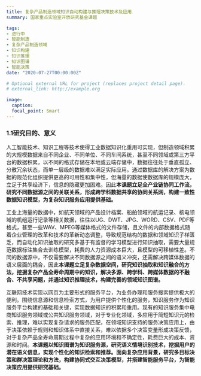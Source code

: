 ```yaml
---
title: 复杂产品制造领域知识自动构建与推理决策技术及应用
summary: 国家重点实验室开放研究基金课题

tags:
- 进行中
- 智能制造
- 复杂产品制造领域
- 知识构建
- 知识推理
- 知识图谱
- 智能决策
date: "2020-07-27T00:00:00Z"

# Optional external URL for project (replaces project detail page).
# external_link: http://example.org

image:
  caption: 
  focal_point: Smart
---
```

### 1.1研究目的、意义

人工智能技术、知识工程等技术使得工业数据知识化重用可实现，但制造领域积累的大规模数据来自不同企业、不同单位、不同车间系统，甚至不同领域或第三方平台的数据积累，以不同的格式存储在本地或云端存储中，数据往往处于垂直孤立、分散冗余状态，而单一层级的数据难以满足实际应用。通过数据库的解决方案为数据的规范化组织提供更高的可用性和集中性，但海量的数据使数据库的规模庞大，立足于共享经济下，信息的隐藏更加困难。因此**本课题立足全产业链协同工作流，研究不同数据源之间的关联关系，形成跨学科数据共享的协同关系网，构建一致性数据知识模型，为复杂知识服务应用提供基础。**

工业上海量的数据中，如航天领域的产品设计档案、船舶领域的航运记录、核电领域的机组运行记录等相关数据，往往以UG、DWT、JPG、WORD、CSV、PDF等格式，甚至一些WAV、MPEG等媒体格式的文件存储，且文件的内部数据格式随着企业管理的改革和技术的革新动态调整，导致规范结构的数据和领域知识子样匮乏，而自动化知识抽取的研究多基于有监督的学习模型进行知识抽取，需要大量规范数据标注集合去训练模型，耗费的人力资源成本巨大，且模型的可移植性差。不同的数据源中，不仅需要解决不同数据源之间的语义冲突，还需解决跨媒体数据的语义层面的耦合，因此**本课题立足复杂数据空间，研究知识抽取和知识融合的方法，挖掘复杂产品全寿命周期中的知识，解决多源、跨学科、跨媒体数据的不融合、不共享问题，并通过知识推理技术，构建完善的领域知识图谱。**

互联网技术实现以网页为主要形式的服务平台，为业务办理和服务搜索提供极大的便利。围绕信息源和信息检索方式，为用户提供个性化的服务，知识服务作为知识服务平台构建的基础和关键，实现数据知识的积累和重用。现有的知识服务集中电商知识服务领域或公共知识服务领域，对于专业化领域，多应用于简短知识元的检索、推理，难以实现复杂请求的服务匹配，在领域知识支持的服务决策应用上，由于决策依赖于规则和知识体系中直接关系，难以依据多个决策变量形成决策反馈，对于复杂产品全寿命周期过程中复杂的应用环境和不确定性，耗费巨大的成本、资源和时间。**本课题以知识图谱为知识服务源，研究语义情境识别技术，挖掘用户的潜在语义信息，实现个性化的知识检索和推荐。面向复杂应用背景，研究多目标决策和群决策理论和方法，构建协同式交互决策模型，并搭建智能服务平台，为智能决策应用提供研究基础。**

